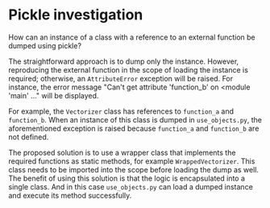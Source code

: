 # Pickle investigation

How can an instance of a class with a reference to an external function be dumped using pickle?

The straightforward approach is to dump only the instance. However, reproducing the external function in the scope of loading the instance is required; otherwise, an `AttributeError` exception will be raised. For instance, the error message "Can't get attribute 'function_b' on <module 'main' ..." will be displayed.

For example, the `Vectorizer` class has references to `function_a` and `function_b`. When an instance of this class is dumped in `use_objects.py`, the aforementioned exception is raised because `function_a` and `function_b` are not defined.

The proposed solution is to use a wrapper class that implements the required functions as static methods, for example `WrappedVectorizer`. This class needs to be imported into the scope before loading the dump as well. The benefit of using this solution is that the logic is encapsulated into a single class. And in this case  `use_objects.py` can load a dumped instance and execute its method successfully. 